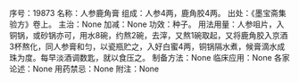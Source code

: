 序号：19873
名称：人参鹿角膏
组成：人参4两，鹿角胶4两。
出处：《墨宝斋集验方》卷上。
主治：None
加减：None
功效：种子。
用法用量：人参咀片，入铜锅，或砂锅亦可，用水8碗，约熬2碗，去滓，又熬1碗取起，又将鹿角胶入京酒3杯熬化，同人参膏和匀，以瓷瓶贮之，入好白蜜4两，铜锅隔水煮，候膏滴水成珠为度。每早淡酒调数匙，就以食压之。
制备方法：None
临床应用：None
各家论述：None
用药禁忌：None
附注：None
